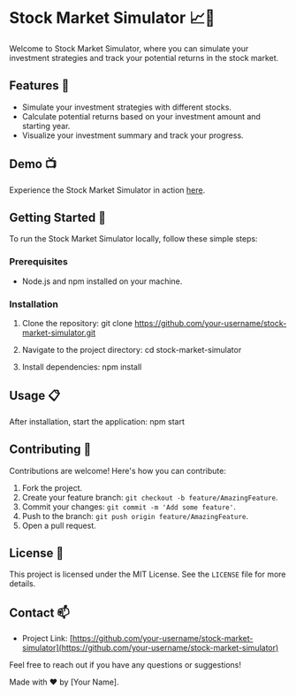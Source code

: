 # Stock Market Simulator 📈💼

Welcome to Stock Market Simulator, where you can simulate your investment strategies and track your potential returns in the stock market.

## Features 🌟

- Simulate your investment strategies with different stocks.
- Calculate potential returns based on your investment amount and starting year.
- Visualize your investment summary and track your progress.

## Demo 📺

Experience the Stock Market Simulator in action [here](https://stock-market-simulator.elselab.dev).

## Getting Started 🚀

To run the Stock Market Simulator locally, follow these simple steps:

### Prerequisites

- Node.js and npm installed on your machine.

### Installation

1. Clone the repository:
git clone https://github.com/your-username/stock-market-simulator.git

2. Navigate to the project directory:
cd stock-market-simulator

3. Install dependencies:
npm install


## Usage 📋

After installation, start the application:
npm start


## Contributing 🤝

Contributions are welcome! Here's how you can contribute:

1. Fork the project.
2. Create your feature branch: `git checkout -b feature/AmazingFeature`.
3. Commit your changes: `git commit -m 'Add some feature'`.
4. Push to the branch: `git push origin feature/AmazingFeature`.
5. Open a pull request.

## License 📜

This project is licensed under the MIT License. See the `LICENSE` file for more details.

## Contact 📫

- Project Link: [https://github.com/your-username/stock-market-simulator](https://github.com/your-username/stock-market-simulator)

Feel free to reach out if you have any questions or suggestions!

Made with ❤️ by [Your Name].
